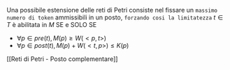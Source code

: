 Una possibile estensione delle reti di Petri consiste nel fissare un `massimo numero di token` ammissibili in un posto, `forzando cosi la limitatezza`
$t \in T$ è abilitata in $M$ SE e SOLO SE
- $\forall p \in pre(t), M(p) \geq W(<p,t>)$
- $\forall p \in post(t), M(p) + W(<t, p>) \leq K(p)$

[[Reti di Petri - Posto complementare]]